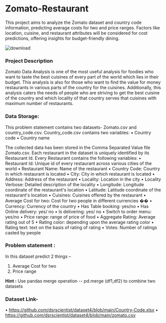 # Zomato-Restaurant
This project aims to analyze the Zomato dataset and country code information, predicting average costs for two and price ranges. Factors like location, cuisine, and restaurant attributes will be considered for cost predictions, offering insights for budget-friendly dining.

![download](https://github.com/RimaDas89/Zomato-Restaurant/assets/121311261/b8bd8a5a-1391-4cf5-92e7-21dd7f3dec24)

### Project Description
Zomato Data Analysis is one of the most useful analysis for foodies who want to taste the best
cuisines of every part of the world which lies in their budget. This analysis is also for those who
want to find the value for money restaurants in various parts of the country for the cuisines.
Additionally, this analysis caters the needs of people who are striving to get the best cuisine of
the country and which locality of that country serves that cuisines with maximum number of
restaurants.

### Data Storage:
This problem statement contains two datasets- Zomato.csv and country_code.csv.
Country_code.csv contains two variables:
  • Country code
  • Country name

The collected data has been stored in the Comma Separated Value file Zomato.csv. Each
restaurant in the dataset is uniquely identified by its Restaurant Id. Every Restaurant contains the following variables:
  • Restaurant Id: Unique id of every restaurant across various cities of the world
  • Restaurant Name: Name of the restaurant
  • Country Code: Country in which restaurant is located
  • City: City in which restaurant is located
  • Address: Address of the restaurant
  • Locality: Location in the city
  • Locality Verbose: Detailed description of the locality
  • Longitude: Longitude coordinate of the restaurant&#39;s location
  • Latitude: Latitude coordinate of the restaurant&#39;s location
  • Cuisines: Cuisines offered by the restaurant
  • Average Cost for two: Cost for two people in different currencies ��
  • Currency: Currency of the country
  • Has Table booking: yes/no
  • Has Online delivery: yes/ no
  • Is delivering: yes/ no
  • Switch to order menu: yes/no
  • Price range: range of price of food
  • Aggregate Rating: Average rating out of 5
  • Rating color: depending upon the average rating color
  • Rating text: text on the basis of rating of rating
  • Votes: Number of ratings casted by people

### Problem statement :
In this dataset predict 2 things –
1) Average Cost for two
2) Price range


**Hint :** Use pandas merge operation -- pd.merge (df1,df2) to combine two datasets


### Dataset Link-  
•	https://github.com/dsrscientist/dataset4/blob/main/Country-Code.xlsx
•	https://github.com/dsrscientist/dataset4/blob/main/zomato.csv
